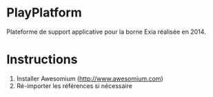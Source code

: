 PlayPlatform
============

Plateforme de support applicative pour la borne Exia réalisée en 2014.

Instructions
============

1) Installer Awesomium (http://www.awesomium.com)
2) Ré-importer les références si nécessaire
